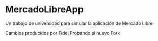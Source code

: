 # MercadoLibreApp
Un trabajo de universidad para simular la aplicación de Mercado Libre


Cambios producidos por Fidel
Probando el nuevo Fork
